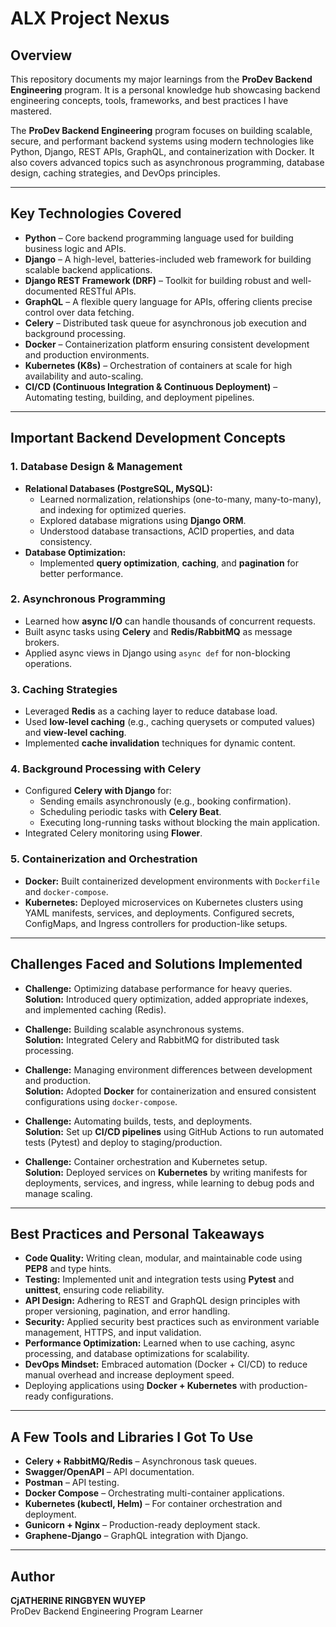 # ALX Project Nexus

## Overview
This repository documents my major learnings from the **ProDev Backend Engineering** program. It is a personal knowledge hub showcasing backend engineering concepts, tools, frameworks, and best practices I have mastered.  

The **ProDev Backend Engineering** program focuses on building scalable, secure, and performant backend systems using modern technologies like Python, Django, REST APIs, GraphQL, and containerization with Docker. It also covers advanced topics such as asynchronous programming, database design, caching strategies, and DevOps principles.

---

## Key Technologies Covered
- **Python** – Core backend programming language used for building business logic and APIs.
- **Django** – A high-level, batteries-included web framework for building scalable backend applications.
- **Django REST Framework (DRF)** – Toolkit for building robust and well-documented RESTful APIs.
- **GraphQL** – A flexible query language for APIs, offering clients precise control over data fetching.
- **Celery** – Distributed task queue for asynchronous job execution and background processing.
- **Docker** – Containerization platform ensuring consistent development and production environments.
- **Kubernetes (K8s)** – Orchestration of containers at scale for high availability and auto-scaling.
- **CI/CD (Continuous Integration & Continuous Deployment)** – Automating testing, building, and deployment pipelines.

---

## Important Backend Development Concepts
### 1. Database Design & Management
- **Relational Databases (PostgreSQL, MySQL):**
  - Learned normalization, relationships (one-to-many, many-to-many), and indexing for optimized queries.
  - Explored database migrations using **Django ORM**.
  - Understood database transactions, ACID properties, and data consistency.
- **Database Optimization:**
  - Implemented **query optimization**, **caching**, and **pagination** for better performance.

### 2. Asynchronous Programming
- Learned how **async I/O** can handle thousands of concurrent requests.
- Built async tasks using **Celery** and **Redis/RabbitMQ** as message brokers.
- Applied async views in Django using `async def` for non-blocking operations.

### 3. Caching Strategies
- Leveraged **Redis** as a caching layer to reduce database load.
- Used **low-level caching** (e.g., caching querysets or computed values) and **view-level caching**.
- Implemented **cache invalidation** techniques for dynamic content.

### 4. Background Processing with Celery
- Configured **Celery with Django** for:
  - Sending emails asynchronously (e.g., booking confirmation).
  - Scheduling periodic tasks with **Celery Beat**.
  - Executing long-running tasks without blocking the main application.
- Integrated Celery monitoring using **Flower**.

### 5. Containerization and Orchestration
- **Docker:** Built containerized development environments with `Dockerfile` and `docker-compose`.
- **Kubernetes:** Deployed microservices on Kubernetes clusters using YAML manifests, services, and deployments. Configured secrets, ConfigMaps, and Ingress controllers for production-like setups.

---

## Challenges Faced and Solutions Implemented
- **Challenge:** Optimizing database performance for heavy queries.  
  **Solution:** Introduced query optimization, added appropriate indexes, and implemented caching (Redis).

- **Challenge:** Building scalable asynchronous systems.  
  **Solution:** Integrated Celery and RabbitMQ for distributed task processing.

- **Challenge:** Managing environment differences between development and production.  
  **Solution:** Adopted **Docker** for containerization and ensured consistent configurations using `docker-compose`.

- **Challenge:** Automating builds, tests, and deployments.  
  **Solution:** Set up **CI/CD pipelines** using GitHub Actions to run automated tests (Pytest) and deploy to staging/production.

- **Challenge:** Container orchestration and Kubernetes setup.  
**Solution:** Deployed services on **Kubernetes** by writing manifests for deployments, services, and ingress, while learning to debug pods and manage scaling.

---

## Best Practices and Personal Takeaways
- **Code Quality:** Writing clean, modular, and maintainable code using **PEP8** and type hints.
- **Testing:** Implemented unit and integration tests using **Pytest** and **unittest**, ensuring code reliability.
- **API Design:** Adhering to REST and GraphQL design principles with proper versioning, pagination, and error handling.
- **Security:** Applied security best practices such as environment variable management, HTTPS, and input validation.
- **Performance Optimization:** Learned when to use caching, async processing, and database optimizations for scalability.
- **DevOps Mindset:** Embraced automation (Docker + CI/CD) to reduce manual overhead and increase deployment speed.
- Deploying applications using **Docker + Kubernetes** with production-ready configurations.

---

## A Few Tools and Libraries I Got To Use
- **Celery + RabbitMQ/Redis** – Asynchronous task queues.
- **Swagger/OpenAPI** – API documentation.
- **Postman** – API testing.
- **Docker Compose** – Orchestrating multi-container applications.
- **Kubernetes (kubectl, Helm)** – For container orchestration and deployment.
- **Gunicorn + Nginx** – Production-ready deployment stack.
- **Graphene-Django** – GraphQL integration with Django.

---

## Author
**CjATHERINE RINGBYEN WUYEP**  
ProDev Backend Engineering Program Learner  
